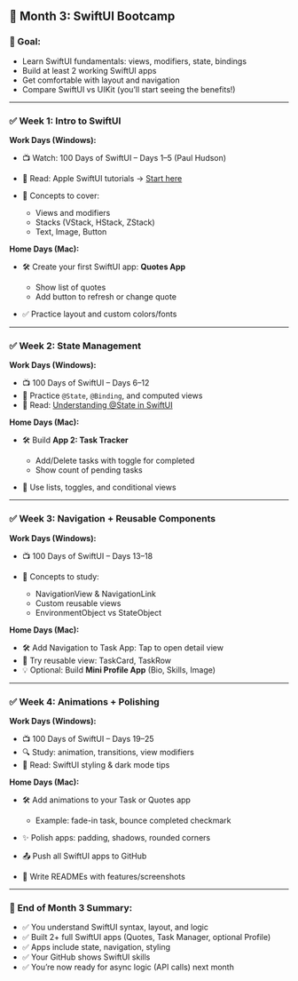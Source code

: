 ## 📅 **Month 3: SwiftUI Bootcamp**

### 🎯 Goal:

* Learn SwiftUI fundamentals: views, modifiers, state, bindings
* Build at least 2 working SwiftUI apps
* Get comfortable with layout and navigation
* Compare SwiftUI vs UIKit (you’ll start seeing the benefits!)

---

### ✅ Week 1: Intro to SwiftUI

**Work Days (Windows):**

* 📺 Watch: 100 Days of SwiftUI – Days 1–5 (Paul Hudson)
* 📖 Read: Apple SwiftUI tutorials → [Start here](https://developer.apple.com/tutorials/swiftui)
* 🧠 Concepts to cover:

  * Views and modifiers
  * Stacks (VStack, HStack, ZStack)
  * Text, Image, Button

**Home Days (Mac):**

* 🛠 Create your first SwiftUI app: **Quotes App**

  * Show list of quotes
  * Add button to refresh or change quote
* ✅ Practice layout and custom colors/fonts

---

### ✅ Week 2: State Management

**Work Days (Windows):**

* 📺 100 Days of SwiftUI – Days 6–12
* 🔁 Practice `@State`, `@Binding`, and computed views
* 📖 Read: [Understanding @State in SwiftUI](https://www.hackingwithswift.com/quick-start/swiftui/understanding-state)

**Home Days (Mac):**

* 🛠 Build **App 2: Task Tracker**

  * Add/Delete tasks with toggle for completed
  * Show count of pending tasks
* 🧱 Use lists, toggles, and conditional views

---

### ✅ Week 3: Navigation + Reusable Components

**Work Days (Windows):**

* 📺 100 Days of SwiftUI – Days 13–18
* 📖 Concepts to study:

  * NavigationView & NavigationLink
  * Custom reusable views
  * EnvironmentObject vs StateObject

**Home Days (Mac):**

* 🛠 Add Navigation to Task App: Tap to open detail view
* 🧪 Try reusable view: TaskCard, TaskRow
* 💡 Optional: Build **Mini Profile App** (Bio, Skills, Image)

---

### ✅ Week 4: Animations + Polishing

**Work Days (Windows):**

* 📺 100 Days of SwiftUI – Days 19–25
* 🔍 Study: animation, transitions, view modifiers
* 🎨 Read: SwiftUI styling & dark mode tips

**Home Days (Mac):**

* 🛠 Add animations to your Task or Quotes app

  * Example: fade-in task, bounce completed checkmark
* ✨ Polish apps: padding, shadows, rounded corners
* 📤 Push all SwiftUI apps to GitHub
* 🧾 Write READMEs with features/screenshots

---

### 🧾 End of Month 3 Summary:

- ✅ You understand SwiftUI syntax, layout, and logic
- ✅ Built 2+ full SwiftUI apps (Quotes, Task Manager, optional Profile)
- ✅ Apps include state, navigation, styling
- ✅ Your GitHub shows SwiftUI skills
- ✅ You’re now ready for async logic (API calls) next month


